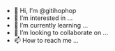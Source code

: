 - 👋 Hi, I’m @gitihophop
- 👀 I’m interested in ...
- 🌱 I’m currently learning ...
- 💞️ I’m looking to collaborate on ...
- 📫 How to reach me ...

<!---
gitihophop/gitihophop is a ✨ special ✨ repository because its `README.md` (this file) appears on your GitHub profile.
You can click the Preview link to take a look at your changes.
--->
